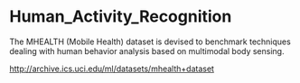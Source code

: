# Human_Activity_Recognition
The MHEALTH (Mobile Health) dataset is devised to benchmark techniques dealing with human behavior analysis based on multimodal body sensing.

http://archive.ics.uci.edu/ml/datasets/mhealth+dataset
